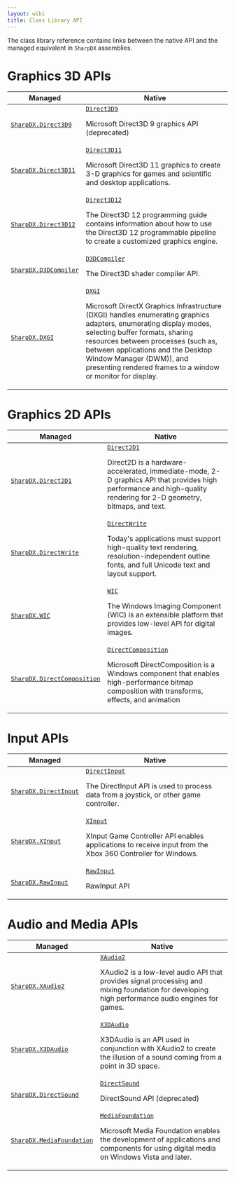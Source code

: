```yaml
---
layout: wiki
title: Class Library API
---
```


The class library reference contains links between the native API and the managed equivalent in `SharpDX` assemblies.

# Graphics 3D APIs

Managed | Native
----- | --------------------------------
[`SharpDX.Direct3D9`](direct3d9) | [`Direct3D9`](https://msdn.microsoft.com/en-us/library/windows/desktop/bb219837.aspx) <p>Microsoft Direct3D 9 graphics API (deprecated)</p>
[`SharpDX.Direct3D11`](direct3d11) | [`Direct3D11`](https://msdn.microsoft.com/en-us/library/windows/desktop/ff476080.aspx) <p>Microsoft Direct3D 11 graphics to create 3-D graphics for games and scientific and desktop applications.</p>
[`SharpDX.Direct3D12`](direct3d12) | [`Direct3D12`](https://msdn.microsoft.com/en-us/library/windows/desktop/dn903821.aspx) <p>The Direct3D 12 programming guide contains information about how to use the Direct3D 12 programmable pipeline to create a customized graphics engine.</p>
[`SharpDX.D3DCompiler`](d3dcompiler) | [`D3DCompiler`](https://msdn.microsoft.com/en-us/library/windows/desktop/dd607340.aspx) <p>The Direct3D shader compiler API.</p>
[`SharpDX.DXGI`](dxgi) | [`DXGI`](https://msdn.microsoft.com/en-us/library/windows/desktop/hh404534.aspx) <p>Microsoft DirectX Graphics Infrastructure (DXGI) handles enumerating graphics adapters, enumerating display modes, selecting buffer formats, sharing resources between processes (such as, between applications and the Desktop Window Manager (DWM)), and presenting rendered frames to a window or monitor for display.</p>

# Graphics 2D APIs

Managed | Native
----- | --------------------------------
[`SharpDX.Direct2D1`](direct2d1) | [`Direct2D1`](https://msdn.microsoft.com/en-us/library/windows/desktop/dd370990.aspx) <p>Direct2D is a hardware-accelerated, immediate-mode, 2-D graphics API that provides high performance and high-quality rendering for 2-D geometry, bitmaps, and text.</p>
[`SharpDX.DirectWrite`](directwrite) | [`DirectWrite`](https://msdn.microsoft.com/en-us/library/windows/desktop/dd368038.aspx) <p>Today's applications must support high-quality text rendering, resolution-independent outline fonts, and full Unicode text and layout support.</p>
[`SharpDX.WIC`](wic) | [`WIC`](https://msdn.microsoft.com/en-us/library/windows/desktop/ee719902.aspx) <p>The Windows Imaging Component (WIC) is an extensible platform that provides low-level API for digital images.</p>
[`SharpDX.DirectComposition`](directcomposition) | [`DirectComposition`](https://msdn.microsoft.com/en-us/library/windows/desktop/hh437371.aspx) <p>Microsoft DirectComposition is a Windows component that enables high-performance bitmap composition with transforms, effects, and animation</p>

# Input APIs

Managed | Native
----- | --------------------------------
[`SharpDX.DirectInput`](directinput) | [`DirectInput`](https://msdn.microsoft.com/en-us/library/windows/desktop/ee416842.aspx) <p>The DirectInput API is used to process data from a joystick, or other game controller.</p>
[`SharpDX.XInput`](xinput) | [`XInput`](https://msdn.microsoft.com/en-us/library/windows/desktop/hh405053.aspx) <p>XInput Game Controller API enables applications to receive input from the Xbox 360 Controller for Windows.</p>
[`SharpDX.RawInput`](rawinput) | [`RawInput`](https://msdn.microsoft.com/en-us/library/windows/desktop/ms645536.aspx) <p>RawInput API</p>

# Audio and Media APIs

Managed | Native
----- | --------------------------------
[`SharpDX.XAudio2`](xaudio2) | [`XAudio2`](https://msdn.microsoft.com/en-us/library/windows/desktop/hh405049.aspx) <p>XAudio2 is a low-level audio API that provides signal processing and mixing foundation for developing high performance audio engines for games.</p>
[`SharpDX.X3DAudio`](x3daudio) | [`X3DAudio`](https://msdn.microsoft.com/en-us/library/windows/desktop/ee415714.aspx) <p>X3DAudio is an API used in conjunction with XAudio2 to create the illusion of a sound coming from a point in 3D space.</p>
[`SharpDX.DirectSound`](directsound) | [`DirectSound`](https://msdn.microsoft.com/en-us/library/windows/desktop/ee416960.aspx) <p>DirectSound API (deprecated)</p>
[`SharpDX.MediaFoundation`](mediafoundation) | [`MediaFoundation`](https://msdn.microsoft.com/en-us/library/windows/desktop/ms694197.aspx) <p>Microsoft Media Foundation enables the development of applications and components for using digital media on Windows Vista and later.</p>
